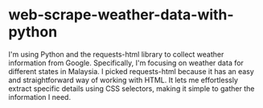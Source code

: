 # web-scrape-weather-data-with-python
I'm using Python and the requests-html library to collect weather information from Google. Specifically, I'm focusing on weather data for different states in Malaysia. I picked requests-html because it has an easy and straightforward way of working with HTML. It lets me effortlessly extract specific details using CSS selectors, making it simple to gather the information I need.
